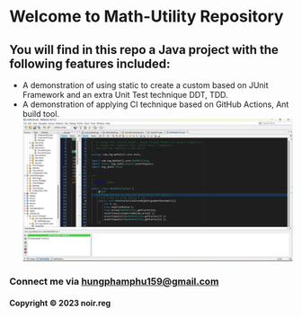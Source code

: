 # Welcome to Math-Utility Repository 
## You will find in this repo  a Java project with the following features included:
* A demonstration of using static to create a custom based on JUnit Framework and an extra
Unit Test technique DDT, TDD.
* A demonstration of applying CI technique based on GitHub Actions, Ant build tool.
![alt text](https://github.com/noir-reg/mathutil-ant/blob/master/src/screenshot/Test.png)
### Connect me via hungphamphu159@gmail.com
#### Copyright &#169; 2023 noir.reg